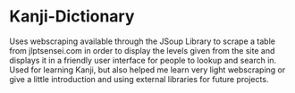 # Kanji-Dictionary

Uses webscraping available through the JSoup Library to scrape a table from jlptsensei.com in order to display the levels given from the site and displays it in a friendly user
interface for people to lookup and search in. Used for learning Kanji, but also helped me learn very light webscraping or give a little introduction and using
external libraries for future projects.
